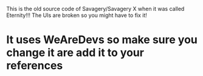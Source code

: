 This is the old source code of Savagery/Savagery X when it was called Eternity!!! The UIs are broken so you might have to fix it!

# It uses WeAreDevs so make sure you change it are add it to your references
